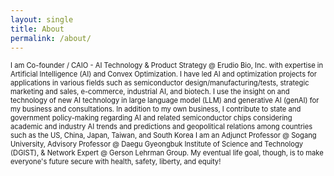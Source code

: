 ```yaml
---
layout: single
title: About
permalink: /about/
---
```


<span style="font-size:0.8em;">
I am Co-founder / CAIO - AI Technology & Product Strategy @ Erudio Bio, Inc. with expertise in Artificial Intelligence (AI) and Convex Optimization. I have led AI and optimization projects for applications in various fields such as semiconductor design/manufacturing/tests, strategic marketing and sales, e-commerce, industrial AI, and biotech.
</span>

<span style="font-size:0.8em;">
I use the insight on and technology of new AI technology in large language model (LLM) and generative AI (genAI) for my business and consultations. In addition to my own business, I contribute to state and government policy-making regarding AI and related semiconductor chips considering academic and industry AI trends and predictions and geopolitical relations among countries such as the US, China, Japan, Taiwan, and South Korea
</span>

<span style="font-size:0.8em;">
I am an Adjunct Professor @ Sogang University, Advisory Professor @ Daegu Gyeongbuk Institute of Science and Technology (DGIST),
& Network Expert @ Gerson Lehrman Group.
</span>

<span style="font-size:0.8em;">
My eventual life goal, though, is to make everyone's future secure with health, safety, liberty, and equity!
</span>

